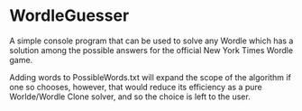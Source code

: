 # WordleGuesser

A simple console program that can be used to solve any Wordle which has a solution among the possible answers for the official New York Times Wordle game.  

Adding words to PossibleWords.txt will expand the scope of the algorithm if one so chooses, however, that would reduce its efficiency as a pure Worlde/Wordle Clone solver, and so the choice is left to the user.
